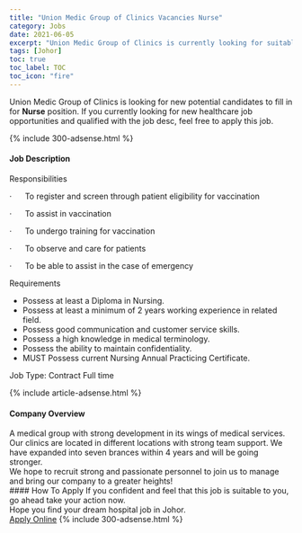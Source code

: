 ```yaml
---
title: "Union Medic Group of Clinics Vacancies Nurse" 
category: Jobs 
date: 2021-06-05 
excerpt: "Union Medic Group of Clinics is currently looking for suitable person to fill in the Nurse which positioned at Johor" 
tags: [Johor] 
toc: true 
toc_label: TOC 
toc_icon: "fire" 
--- 
```


<p>Union Medic Group of Clinics is looking for new potential candidates to fill in for <b>Nurse</b> position. If you currently looking for new healthcare job opportunities and qualified with the job desc, feel free to apply this job.
</p>{% include 300-adsense.html %} 
<div><div><h4>Job Description</h4></div><div><div><span><div><p><span>Responsibilities</span></p><p><span>&#183;&#160;&#160;&#160;&#160;&#160;&#160;To register and screen through patient eligibility for vaccination</span></p><p><span>&#183;&#160;&#160;&#160;&#160;&#160;&#160;To assist in vaccination</span></p><p><span>&#183;&#160;&#160;&#160;&#160;&#160;&#160;To undergo training for vaccination</span></p><p><span>&#183;&#160;&#160;&#160;&#160;&#160;&#160;To observe and care for patients</span></p><p><span>&#183;&#160;&#160;&#160;&#160;&#160;&#160;To be able to assist in the case of emergency</span></p><p><span>Requirements</span></p><ul><li>Possess at least a Diploma in Nursing.</li><li>Possess at least a minimum of 2 years working experience in related field.</li><li>Possess good communication and customer service skills.</li><li>Possess a high knowledge in medical terminology.</li><li>Possess the ability to maintain confidentiality.</li><li>MUST Possess current Nursing Annual Practicing Certificate.</li></ul><p><span>Job Type: Contract Full time</span></p></div></span></div></div></div> 
{% include article-adsense.html %} 
<div><div><h4>Company Overview</h4></div><div><div><span><div><div>A medical group with strong development in its wings of medical services. Our clinics are located in different locations with strong team support. We have expanded into seven brances within 4 years and will be going stronger.&#160;</div>
<div>We hope to recruit strong and passionate personnel to join us to manage and bring our company to a greater heights!</div></div></span></div></div></div> 
#### How To Apply 
If you confident and feel that this job is suitable to you, go ahead take your action now. <br/> 
Hope you find your dream hospital job in Johor. <br/> 
<a href="https://www.jobstreet.com.my/en/job/nurse-4575471?jobId=jobstreet-my-job-4575471" class="btn btn--warning" target="_blank" rel="nofollow noopenner">Apply Online</a> 
{% include 300-adsense.html %} 